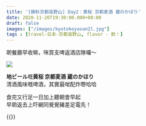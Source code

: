 ```yaml
---
title: '[錦秋京都高野山] Day2：黄桜 京都麦酒 蔵のかほり'
date: 2020-11-26T19:30:00.000+08:00
draft: false
images: ["/images/kyotokoyasan2l.jpg"]
tags : [travel-日本-京都高野山, flavor - 飲！]
---
```


啲餐廳早收嘛，咪買支啤返酒店隊囉～  

![](/images/kyotokoyasan2l.jpg)

**地ビール**嘅**黄桜 京都麦酒 蔵のかほり**  
清酒風味嘅啤酒，其實最啱配炸嘢哈哈  
  
食完又行足一日加上聽朝會早起  
早啲返去上吓網同覺覺豬差足電先！   
  
  
{{<kyotokoyasan>}}  
